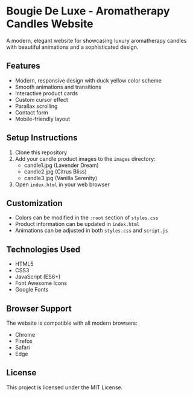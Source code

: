 # Bougie De Luxe - Aromatherapy Candles Website

A modern, elegant website for showcasing luxury aromatherapy candles with beautiful animations and a sophisticated design.

## Features

- Modern, responsive design with duck yellow color scheme
- Smooth animations and transitions
- Interactive product cards
- Custom cursor effect
- Parallax scrolling
- Contact form
- Mobile-friendly layout

## Setup Instructions

1. Clone this repository
2. Add your candle product images to the `images` directory:
   - candle1.jpg (Lavender Dream)
   - candle2.jpg (Citrus Bliss)
   - candle3.jpg (Vanilla Serenity)
3. Open `index.html` in your web browser

## Customization

- Colors can be modified in the `:root` section of `styles.css`
- Product information can be updated in `index.html`
- Animations can be adjusted in both `styles.css` and `script.js`

## Technologies Used

- HTML5
- CSS3
- JavaScript (ES6+)
- Font Awesome Icons
- Google Fonts

## Browser Support

The website is compatible with all modern browsers:
- Chrome
- Firefox
- Safari
- Edge

## License

This project is licensed under the MIT License. 